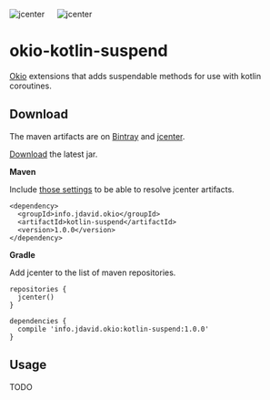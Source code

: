 ![jcenter](https://img.shields.io/badge/_jcenter_-_1.0.0-6688ff.png?style=flat) &#x2003; ![jcenter](https://img.shields.io/badge/_Tests_-_80/80-green.png?style=flat)
# okio-kotlin-suspend
[Okio](https://github.com/square/okio) extensions that adds suspendable methods for use with kotlin coroutines.

## Download ##

The maven artifacts are on [Bintray](https://bintray.com/programingjd/maven/info.jdavid.okio/view)
and [jcenter](https://bintray.com/search?query=info.jdavid.okio).

[Download](https://bintray.com/artifact/download/programingjd/maven/info/jdavid/okio/kotlin-suspend/1.0.0/kotlin-suspend-1.0.0.jar) the latest jar.

__Maven__

Include [those settings](https://bintray.com/repo/downloadMavenRepoSettingsFile/downloadSettings?repoPath=%2Fbintray%2Fjcenter)
 to be able to resolve jcenter artifacts.
```
<dependency>
  <groupId>info.jdavid.okio</groupId>
  <artifactId>kotlin-suspend</artifactId>
  <version>1.0.0</version>
</dependency>
```
__Gradle__

Add jcenter to the list of maven repositories.
```
repositories {
  jcenter()
}
```
```
dependencies {
  compile 'info.jdavid.okio:kotlin-suspend:1.0.0'
}
```

## Usage ##

TODO